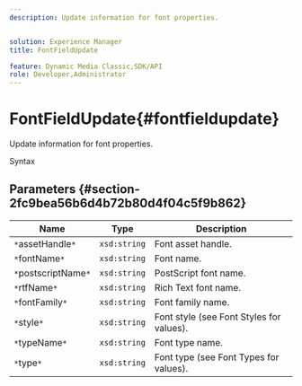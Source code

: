```yaml
---
description: Update information for font properties.


solution: Experience Manager
title: FontFieldUpdate

feature: Dynamic Media Classic,SDK/API
role: Developer,Administrator
---
```


# FontFieldUpdate{#fontfieldupdate}

Update information for font properties.

 Syntax 

## Parameters {#section-2fc9bea56b6d4b72b80d4f04c5f9b862}

|  Name  | Type  | Description  |
|---|---|---|
|  `*`assetHandle`*`  | `xsd:string`  | Font asset handle.  |
|  `*`fontName`*`  | `xsd:string`  | Font name.  |
|  `*`postscriptName`*`  | `xsd:string`  | PostScript font name.  |
|  `*`rtfName`*`  | `xsd:string`  | Rich Text font name.  |
|  `*`fontFamily`*`  | `xsd:string`  | Font family name.  |
|  `*`style`*`  | `xsd:string`  | Font style (see Font Styles for values).  |
|  `*`typeName`*`  | `xsd:string`  | Font type name.  |
|  `*`type`*`  | `xsd:string`  | Font type (see Font Types for values).  |

